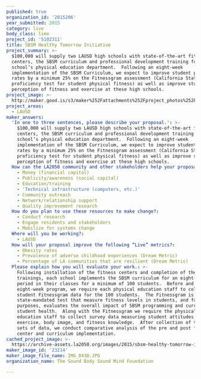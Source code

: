 ```yaml
---
published: true
organization_id: '2015206'
year_submitted: 2015
category: live
body_class: lime
project_id: '5102311'
title: SBSM Healthy Tomorrow Initiative
project_summary: >-
  $100,000 will supply two LAUSD high schools with state-of-the-art fitness
  centers, the SBSM curriculum and professional development training for the
  school’s physical education department.  Following an eight-week
  implementation of the SBSM Curriculum, we expect to improve student passing
  rates by a minimum 25% on the Fitnessgram assessment (California State
  proficiency test for student physical fitness) as well as improve student’s
  perception of fitness and exercise at these high schools.
project_image: >-
  http://maker.good.is/s3/maker%252Fattachments%252Fproject_photos%252Fimages%252F23214%252Fdisplay%252FIMG_0438.JPG=c570x385
project_areas:
  - LAUSD
maker_answers:
  'In one to three sentences, please describe your proposal.': >-
    $100,000 will supply two LAUSD high schools with state-of-the-art fitness
    centers, the SBSM curriculum and professional development training for the
    school’s physical education department.  Following an eight-week
    implementation of the SBSM Curriculum, we expect to improve student passing
    rates by a minimum 25% on the Fitnessgram assessment (California State
    proficiency test for student physical fitness) as well as improve student’s
    perception of fitness and exercise at these high schools.
  How can the LA2050 community and other stakeholders help your proposal succeed?:
    - Money (financial capital)
    - Publicity/awareness (social capital)
    - Education/training
    - 'Technical infrastructure (computers, etc.)'
    - Community outreach
    - Network/relationship support
    - Quality improvement research
  How do you plan to use these resources to make change?:
    - Conduct research
    - Engage residents and stakeholders
    - Mobilize for systems change
  Where will you be working?:
    - LAUSD
  How will your proposal improve the following “Live” metrics?:
    - Obesity rates
    - Prevalence of adverse childhood experiences (Dream Metric)
    - Percentage of LA communities that are resilient (Dream Metric)
  Please explain how you will evaluate your work.: >-
    Following installation of the fitness centers and completion of the teacher
    trainings, each school implements the SBSM curriculum for an eight-week
    period in their classes for a minimum of 100 students.  Before and after the
    eight-week program, we require each physical education staff to collect
    student Fitnessgram data for the 100 students.  The Fitnessgram is a
    state-mandated test that measure fitness levels in students, and for our
    purposes, evaluates the overall impact of SBSM programming and curriculum on
    student health.  Along with the Fitnessgram we require the physical
    education staff to collect survey data measuring student attitudes toward
    exercise, body image, and fitness knowledge.  After collection of the two
    sets of data, we conduct comparative analysis of the pre and post fitness
    center and curriculum implementation.
cached_project_image: >-
  https://archive-assets.la2050.org/images/2015/sbsm-healthy-tomorrow-initiative/maker.good.is/s3/maker%252Fattachments%252Fproject_photos%252Fimages%252F23214%252Fdisplay%252FIMG_0438.JPG=c570x385.jpg
maker_image_id: '23214'
maker_image_file_name: IMG_0438.JPG
organization_name: The Sound Body Sound Mind Foundation

---
```

